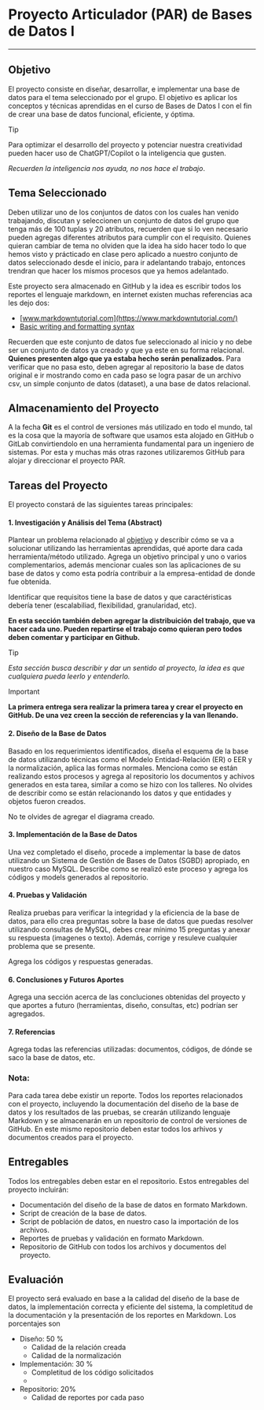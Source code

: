 # Proyecto Articulador (PAR) de Bases de Datos I
---

## Objetivo

El proyecto consiste en diseñar, desarrollar, e implementar una base de datos para el tema seleccionado por el grupo. El objetivo es aplicar los conceptos y técnicas aprendidas en el curso de Bases de Datos I con el fin de crear una base de datos funcional, eficiente, y óptima. 

> [!TIP]
>Para optimizar el desarrollo del proyecto y potenciar nuestra creatividad pueden hacer uso de ChatGPT/Copilot o la inteligencia que gusten. 
>
>*Recuerden la inteligencia nos ayuda, no nos hace el trabajo*.

## Tema Seleccionado

Deben utilizar uno de los conjuntos de datos con los cuales han venido trabajando, discutan y seleccionen un conjunto de datos del grupo que tenga más de 100 tuplas y 20 atributos, recuerden que si lo ven necesario pueden agregas diferentes atributos para cumplir con el requisito. Quienes quieran cambiar de tema no olviden que la idea ha sido hacer todo lo que hemos visto y prácticado en clase pero aplicado a nuestro conjunto de datos seleccionado desde el inicio, para ir adelantando trabajo, entonces trendran que hacer los mismos procesos que ya hemos adelantado. 

Este proyecto sera almacenado en GitHub y la idea es escribir todos los reportes el lenguaje markdown, en internet existen muchas referencias aca les dejo dos: 
- [www.markdowntutorial.com](https://www.markdowntutorial.com/)
- [Basic writing and formatting syntax](https://docs.github.com/en/get-started/writing-on-github/getting-started-with-writing-and-formatting-on-github/basic-writing-and-formatting-syntax#section-links) 

Recuerden que este conjunto de datos fue seleccionado al inicio y no debe ser un conjunto de datos ya creado y que ya este en su forma relacional. **Quienes presenten algo que ya estaba hecho serán penalizados.** Para verificar que no pasa esto, deben agregar al repositorio la base de datos original e ir mostrando como en cada paso se logra pasar de un archivo csv, un simple conjunto de datos (dataset), a una base de datos relacional. 


## Almacenamiento del Proyecto

A la fecha **Git** es el control de versiones más utilizado en todo el mundo, tal es la cosa que la mayoría de software que usamos esta alojado en GitHub o GitLab convirtiendolo en una herramienta fundamental para un ingeniero de sistemas. Por esta y muchas más otras razones utilizaremos GitHub para alojar y direccionar el proyecto PAR.

## Tareas del Proyecto

El proyecto constará de las siguientes tareas principales:

#### 1. Investigación y Análisis del Tema (Abstract)

Plantear un problema relacionado al [objetivo](#objetivo) y describir cómo se va a solucionar utilizando las herramientas aprendidas, qué aporte dara cada herramienta/método utilizado. Agrega un objetivo principal y uno o varios complementarios, además mencionar cuales son las aplicaciones de su base de datos y como esta podría contribuir a la empresa-entidad de donde fue obtenida.

Identificar que requisitos tiene la base de datos y que caractéristicas debería tener (escalabiliad, flexibilidad, granularidad, etc).

**En esta sección también deben agregar la distribuición del trabajo, que va hacer cada uno. Pueden repartirse el trabajo como quieran pero todos deben comentar y participar en Github.**

> [!TIP]
> *Esta sección busca describir y dar un sentido al proyecto, la idea es que cualquiera pueda leerlo y entenderlo.*

> [!IMPORTANT]
> **La primera entrega sera realizar la primera tarea y crear el proyecto en GitHub. De una vez creen la sección de referencias y la van llenando.**


#### 2. Diseño de la Base de Datos

Basado en los requerimientos identificados, diseña el esquema de la base de datos utilizando técnicas como el Modelo Entidad-Relación (ER) o EER y la normalización, aplica las formas normales. Menciona como se están realizando estos procesos y agrega al repositorio los documentos y achivos generados en esta tarea, similar a como se hizo con los talleres. No olvides de describir como se están relacionando los datos y que entidades y objetos fueron creados.

No te olvides de agregar el diagrama creado.

#### 3. Implementación de la Base de Datos

Una vez completado el diseño, procede a implementar la base de datos utilizando un Sistema de Gestión de Bases de Datos (SGBD) apropiado, en nuestro caso MySQL. Describe como se realizó este proceso y agrega los códigos y models generados al repositorio.

#### 4. Pruebas y Validación

Realiza pruebas para verificar la integridad y la eficiencia de la base de datos, para ello crea preguntas sobre la base de datos que puedas resolver utilizando consultas de MySQL, debes crear mínimo 15 preguntas y anexar su respuesta (imagenes o texto). Además, corrige y resuleve cualquier problema que se presente. 

Agrega los códigos y respuestas generadas.

#### 6. Conclusiones y Futuros Aportes

Agrega una sección acerca de las concluciones obtenidas del proyecto y que aportes a futuro (herramientas, diseño, consultas, etc) podrían ser agregados.

#### 7. Referencias

Agrega todas las referencias utilizadas: documentos, códigos, de dónde se saco la base de datos, etc.


### Nota:

Para cada tarea debe existir un reporte. Todos los reportes relacionados con el proyecto, incluyendo la documentación del diseño de la base de datos y los resultados de las pruebas, se crearán utilizando lenguaje Markdown y se almacenarán en un repositorio de control de versiones de GitHub. En este mismo repositorio deben estar todos los arhivos y documentos creados para el proyecto. 

## Entregables

Todos los entregables deben estar en el repositorio. Estos entregables del proyecto incluirán:

- Documentación del diseño de la base de datos en formato Markdown.
- Script de creación de la base de datos.
- Script de población de datos, en nuestro caso la importación de los archivos.
- Reportes de pruebas y validación en formato Markdown.
- Repositorio de GitHub con todos los archivos y documentos del proyecto.

## Evaluación

El proyecto será evaluado en base a la calidad del diseño de la base de datos, la implementación correcta y eficiente del sistema, la completitud de la documentación y la presentación de los reportes en Markdown. Los porcentajes son 

- Diseño: 50 %
  - Calidad de la relación creada
  - Calidad de la normalización
- Implementación: 30 %
  - Completitud de los código solicitados
  - 
- Repositorio: 20%
  - Calidad de reportes por cada paso